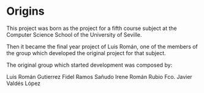 # Origins #

This project was born as the project for a fifth course subject at the Computer Science School of the University of Seville.

Then it became the final year project of Luis Román, one of the members of the group which developed the original project for that subject.

The original group which started development was composed by:

Luis Román Gutierrez
Fidel Ramos Sañudo
Irene Román Rubio
Fco. Javier Valdés López
